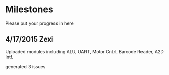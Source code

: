 # Milestones
Please put your progress in here

## 4/17/2015 Zexi
Uploaded modules including ALU, UART, Motor Cntrl, Barcode Reader, A2D Intf.

generated 3 issues



